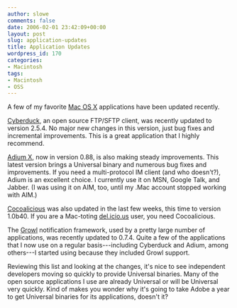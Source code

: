 ```yaml
---
author: slowe
comments: false
date: 2006-02-01 23:42:09+00:00
layout: post
slug: application-updates
title: Application Updates
wordpress_id: 170
categories:
- Macintosh
tags:
- Macintosh
- OSS
---
```


A few of my favorite [Mac OS X](http://www.apple.com/macosx/) applications have been updated recently.

[Cyberduck](http://cyberduck.ch/), an open source FTP/SFTP client, was recently updated to version 2.5.4. No major new changes in this version, just bug fixes and incremental improvements. This is a great application that I highly recommend.

[Adium X](http://www.adiumx.com/index.php), now in version 0.88, is also making steady improvements. This latest version brings a Universal binary and numerous bug fixes and improvements. If you need a multi-protocol IM client (and who doesn't?), Adium is an excellent choice. I currently use it on MSN, Google Talk, and Jabber. (I was using it on AIM, too, until my .Mac account stopped working with AIM.)

[Cocoalicious](http://www.scifihifi.com/cocoalicious/) was also updated in the last few weeks, this time to version 1.0b40. If you are a Mac-toting [del.icio.us](http://del.icio.us/) user, you need Cocoalicious.

The [Growl](http://growl.info/) notification framework, used by a pretty large number of applications, was recently updated to 0.7.4. Quite a few of the applications that I now use on a regular basis---including Cyberduck and Adium, among others---I started using because they included Growl support.

Reviewing this list and looking at the changes, it's nice to see independent developers moving so quickly to provide Universal binaries. Many of the open source applications I use are already Universal or will be Universal very quickly. Kind of makes you wonder why it's going to take Adobe a year to get Universal binaries for its applications, doesn't it?
